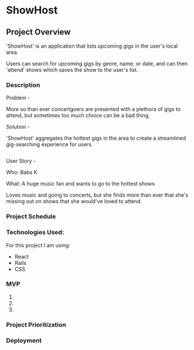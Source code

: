 # ShowHost

## Project Overview

'ShowHost' is an application that lists upcoming gigs in the user's local area. 

Users can search for upcoming gigs by genre, name, or date, and can then 'attend' shows which saves the show to the user's list.
 
        
### Description
Problem - 

More so than ever concertgoers are presented with a plethora of gigs to attend, but sometimes too much choice can be a bad thing. 

Solution - 

'ShowHost' aggregates the hottest gigs in the area to create a streamlined gig-searching experience for users. 

![]()

User Story - 

Who: Babs K

What: A huge music fan and wants to go to the hottest shows

Loves music and going to concerts, but she finds more than ever that she's missing out on shows that she would've loved to attend. 



### Project Schedule





### Technologies Used:

For this project I am using: 

- React
- Rails 
- CSS

### MVP
1. 
2. 
3. 

### Project Prioritization

### Deployment




